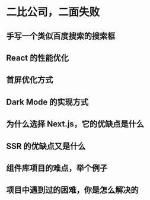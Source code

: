 # 二比公司，二面失败

## 手写一个类似百度搜索的搜索框

## React 的性能优化

## 首屏优化方式

## Dark Mode 的实现方式

## 为什么选择 Next.js，它的优缺点是什么

## SSR 的优缺点又是什么

## 组件库项目的难点，举个例子

## 项目中遇到过的困难，你是怎么解决的

